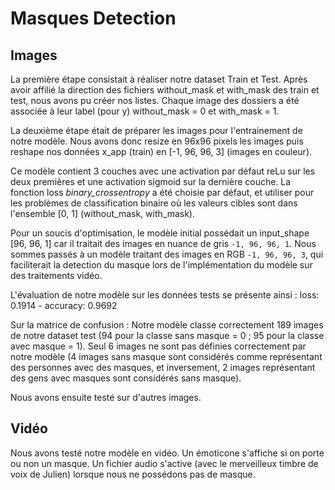 # Masques Detection

## Images

La première étape consistait à réaliser notre dataset Train et Test. Après avoir affilié la direction des fichiers without_mask et with_mask des train et test, nous avons pu créer nos listes. Chaque image des dossiers a été associée à leur label (pour y) without_mask = 0 et with_mask = 1.

La deuxième étape était de préparer les images pour l'entrainement de notre modèle. Nous avons donc resize en 96x96 pixels les images puis reshape nos données x_app (train) en [-1, 96, 96, 3] (images en couleur).

Ce modèle contient 3 couches avec une activation par défaut reLu sur les deux premières et une activation sigmoid sur la dernière couche. La fonction loss *binary_crossentropy* a été choisie par défaut, et utiliser pour les problèmes de classification binaire où les valeurs cibles sont dans l'ensemble [0, 1] (without_mask, with_mask).

Pour un soucis d'optimisation, le modèle initial possédait un input_shape [96, 96, 1] car il traitait des images en nuance de gris `-1, 96, 96, 1`. Nous sommes passés à un modèle traitant des images en RGB `-1, 96, 96, 3`, qui faciliterait la detection du masque lors de l'implémentation du modèle sur des traitements vidéo.

L'évaluation de notre modèle sur les données tests se présente ainsi : loss: 0.1914 - accuracy: 0.9692

Sur la matrice de confusion : Notre modèle classe correctement 189 images de notre dataset test (94 pour la classe sans masque = 0 ; 95 pour la classe avec masque = 1). Seul 6 images ne sont pas définies correctement par notre modèle (4 images sans masque sont considérés comme représentant des personnes avec des masques, et inversement, 2 images représentant des gens avec masques sont considérés sans masque).

Nous avons ensuite testé sur d'autres images.

## Vidéo

Nous avons testé notre modèle en vidéo. Un émoticone s'affiche si on porte ou non un masque. Un fichier audio s'active (avec le merveilleux timbre de voix de Julien) lorsque nous ne possédons pas de masque.
